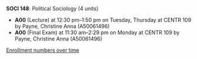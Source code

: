 **SOCI 148**: Political Sociology (4 units)

- **A00** (Lecture) at 12:30 pm–1:50 pm on Tuesday, Thursday at CENTR 109 by Payne, Christine Anna (A50061496)
- **A00** (Final Exam) at 11:30 am–2:29 pm on Monday at CENTR 109 by Payne, Christine Anna (A50061496)

[Enrollment numbers over time](./SOCI148.tsv)
